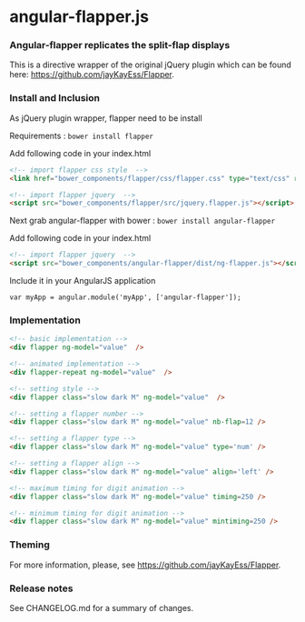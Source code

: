 # angular-flapper.js

### Angular-flapper replicates the split-flap displays

This is a directive wrapper of the original jQuery plugin which can be found here: https://github.com/jayKayEss/Flapper.

### Install and Inclusion

As jQuery plugin wrapper, flapper need to be install

Requirements : `bower install flapper`

Add following code in your index.html

```html
<!-- import flapper css style  -->
<link href="bower_components/flapper/css/flapper.css" type="text/css" rel="stylesheet" />

<!-- import flapper jquery  -->
<script src="bower_components/flapper/src/jquery.flapper.js"></script>
```

Next grab angular-flapper with bower : `bower install angular-flapper`

Add following code in your index.html

```html
<!-- import flapper jquery  -->
<script src="bower_components/angular-flapper/dist/ng-flapper.js"></script>
```

Include it in your AngularJS application

```var myApp = angular.module('myApp', ['angular-flapper']);```

### Implementation

```html
<!-- basic implementation -->
<div flapper ng-model="value"  />

<!-- animated implementation -->
<div flapper-repeat ng-model="value"  />

<!-- setting style -->
<div flapper class="slow dark M" ng-model="value"  />

<!-- setting a flapper number -->
<div flapper class="slow dark M" ng-model="value" nb-flap=12 />

<!-- setting a flapper type -->
<div flapper class="slow dark M" ng-model="value" type='num' />

<!-- setting a flapper align -->
<div flapper class="slow dark M" ng-model="value" align='left' />

<!-- maximum timing for digit animation -->
<div flapper class="slow dark M" ng-model="value" timing=250 />

<!-- minimum timing for digit animation -->
<div flapper class="slow dark M" ng-model="value" mintiming=250 />

```

### Theming

For more information, please, see https://github.com/jayKayEss/Flapper.

### Release notes

See CHANGELOG.md for a summary of changes.